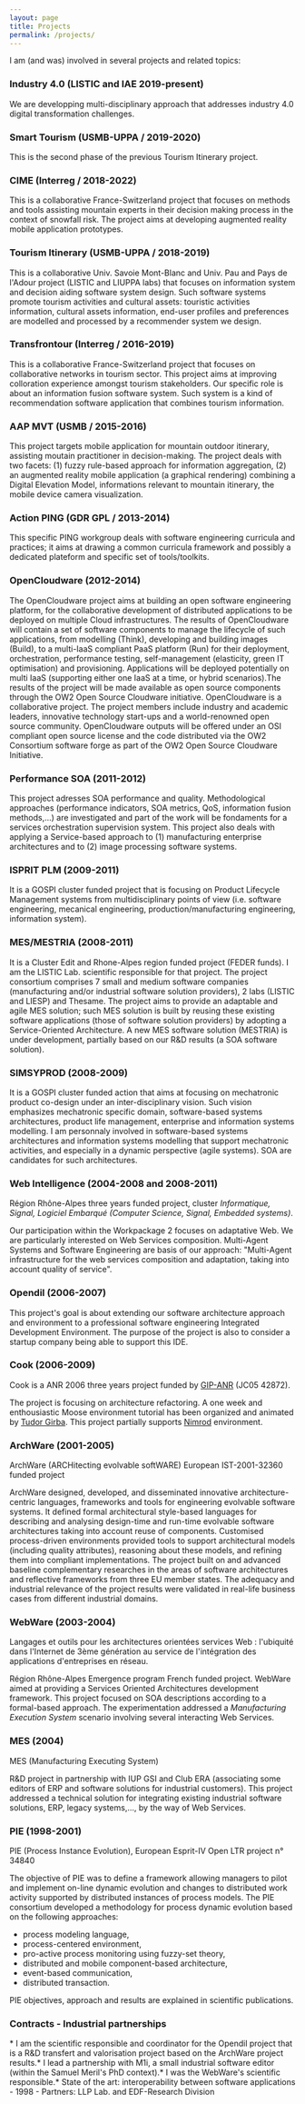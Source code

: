 ```yaml
---
layout: page
title: Projects
permalink: /projects/
---
```


I am (and was) involved in several projects and related topics:

### Industry 4.0 (LISTIC and IAE 2019-present)

We are developping multi-disciplinary approach that addresses industry 4.0 digital transformation challenges.

### Smart Tourism (USMB-UPPA / 2019-2020)

This is the second phase of the previous Tourism Itinerary project.

### CIME (Interreg / 2018-2022)

This is a collaborative France-Switzerland project that focuses on methods and tools assisting mountain experts in their decision making process in the context of snowfall risk. The project aims at developing augmented reality mobile application prototypes.

### Tourism Itinerary (USMB-UPPA / 2018-2019)

This is a collaborative Univ. Savoie Mont-Blanc and Univ. Pau and Pays de l'Adour project (LISTIC and LIUPPA labs) that focuses on information system and decision aiding software system design. Such software systems promote tourism activities and cultural assets: touristic activities information, cultural assets information, end-user profiles and preferences are modelled and processed by a recommender system we design.

### Transfrontour (Interreg / 2016-2019)

This is a collaborative France-Switzerland project that focuses on collaborative networks in tourism sector. This project aims at improving colloration experience amongst tourism stakeholders. Our specific role is about an information fusion software system. Such system is a kind of recommendation software application that combines tourism information.

### AAP MVT (USMB / 2015-2016)

This project targets mobile application for mountain outdoor itinerary, assisting moutain practitioner in decision-making. The project deals with two facets: (1) fuzzy rule-based approach for information aggregation, (2) an augmented reality mobile application (a graphical rendering) combining a Digital Elevation Model, informations relevant to mountain itinerary, the mobile device camera visualization.

### Action PING (GDR GPL / 2013-2014)

This specific PING workgroup deals with software engineering curricula and practices; it aims at drawing a common curricula framework and possibly a dedicated plateform and specific set of tools/toolkits.

### OpenCloudware (2012-2014)

The OpenCloudware project aims at building an open software engineering platform, for the collaborative development of distributed applications to be deployed on multiple Cloud infrastructures. The results of OpenCloudware will contain a set of software components to manage the lifecycle of such applications, from modelling (Think), developing and building images (Build), to a multi-IaaS compliant PaaS platform (Run) for their deployment, orchestration, performance testing, self-management (elasticity, green IT optimisation) and provisioning. Applications will be deployed potentially on multi IaaS (supporting either one IaaS at a time, or hybrid scenarios).The results of the project will be made available as open source components through the OW2 Open Source Cloudware initiative. OpenCloudware is a collaborative project. The project members include industry and academic leaders, innovative technology start-ups and a world-renowned open source community. OpenCloudware outputs will be offered under an OSI compliant open source license and the code distributed via the OW2 Consortium software forge as part of the OW2 Open Source Cloudware Initiative.

### Performance SOA (2011-2012)

This project adresses SOA performance and quality. Methodological approaches (performance indicators, SOA metrics, QoS, information fusion methods,...) are investigated and part of the work will be fondaments for a services orchestration supervision system. This project also deals with applying a Service-based approach to (1) manufacturing enterprise architectures and to (2) image processing software systems.

### ISPRIT PLM (2009-2011)

It is a GOSPI cluster funded project that is focusing on Product Lifecycle Management systems from multidisciplinary points of view (i.e. software engineering, mecanical engineering, production/manufacturing engineering, information system).

### MES/MESTRIA (2008-2011)

It is a Cluster Edit and Rhone-Alpes region funded project (FEDER funds). I am the LISTIC Lab. scientific responsible for that project. The project consortium comprises 7 small and medium software companies (manufacturing and/or industrial software solution providers), 2 labs (LISTIC and LIESP) and Thesame. The project aims to provide an adaptable and agile MES solution; such MES solution is built by reusing these existing software applications (those of software solution providers) by adopting a Service-Oriented Architecture. A new MES software solution (MESTRIA) is under development, partially based on our R&D results (a SOA software solution).

### SIMSYPROD (2008-2009)

It is a GOSPI cluster funded action that aims at focusing on mechatronic product co-design under an inter-disciplinary vision. Such vision emphasizes mechatronic specific domain, software-based systems architectures, product life management, enterprise and information systems modelling. I am personnaly involved in software-based systems architectures and information systems modelling that support mechatronic activities, and especially in a dynamic perspective (agile systems). SOA are candidates for such architectures.

### Web Intelligence (2004-2008 and 2008-2011)

Région Rhône-Alpes three years funded project, cluster _Informatique, Signal, Logiciel Embarqué (Computer Science, Signal, Embedded systems)_.

Our participation within the Workpackage 2 focuses on adaptative Web. We are particularly interested on Web Services composition. Multi-Agent Systems and Software Engineering are basis of our approach: "Multi-Agent infrastructure for the web services composition and adaptation, taking into account quality of service".

### Opendil (2006-2007)

This project's goal is about extending our software architecture approach and environment to a professional software engineering Integrated Development Environment. The purpose of the project is also to consider a startup company being able to support this IDE.

### Cook (2006-2009)

Cook is a ANR 2006 three years project funded by [GIP-ANR](http://www.gip-anr.fr/) (JC05 42872).

The project is focusing on architecture refactoring. A one week and enthousiastic Moose environment tutorial has been organized and animated by [Tudor Girba](http://www.iam.unibe.ch/%7Egirba/). This project partially supports [Nimrod](/software) environment.

### ArchWare (2001-2005)

ArchWare (ARCHitecting evolvable softWARE) European IST-2001-32360 funded project

ArchWare designed, developed, and disseminated innovative architecture-centric languages, frameworks and tools for engineering evolvable software systems. It defined formal architectural style-based languages for describing and analysing design-time and run-time evolvable software architectures taking into account reuse of components. Customised process-driven environments provided tools to support architectural models (including quality attributes), reasoning about these models, and refining them into compliant implementations. The project built on and advanced baseline complementary researches in the areas of software architectures and reflective frameworks from three EU member states. The adequacy and industrial relevance of the project results were validated in real-life business cases from different industrial domains.

### WebWare (2003-2004)

Langages et outils pour les architectures orientées services Web : l'ubiquité dans l'Internet de 3ème génération au service de l'intégration des applications d'entreprises en réseau.

Région Rhône-Alpes Emergence program French funded project. WebWare aimed at providing a Services Oriented Architectures development framework. This project focused on SOA descriptions according to a formal-based approach. The experimentation addressed a _Manufacturing Execution System_ scenario involving several interacting Web Services.

### MES (2004)

MES (Manufacturing Executing System)

R&D project in partnership with IUP GSI and Club ERA (associating some editors of ERP and software solutions for industrial customers). This project addressed a technical solution for integrating existing industrial software solutions, ERP, legacy systems,..., by the way of Web Services.

### PIE (1998-2001)

PIE (Process Instance Evolution), European Esprit-IV Open LTR project n° 34840

The objective of PIE was to define a framework allowing managers to pilot and implement on-line dynamic evolution and changes to distributed work activity supported by distributed instances of process models. The PIE consortium developed a methodology for process dynamic evolution based on the following approaches:

*   process modeling language,
*   process-centered environment,
*   pro-active process monitoring using fuzzy-set theory,
*   distributed and mobile component-based architecture,
*   event-based communication,
*   distributed transaction.

PIE objectives, approach and results are explained in scientific publications.

### Contracts - Industrial partnerships

<lu>*   I am the scientific responsible and coordinator for the Opendil project that is a R&D transfert and valorisation project based on the ArchWare project results.*   I lead a partnership with M1i, a small industrial software editor (within the Samuel Meril's PhD context).*   I was the WebWare's scientific responsible.*   State of the art: interoperability between software applications - 1998 - Partners: LLP Lab. and EDF-Research Division</lu>

